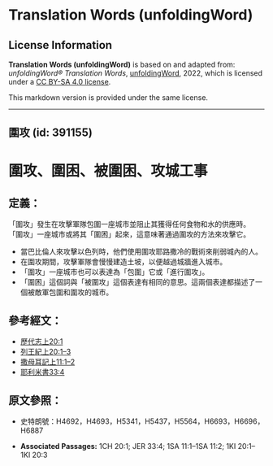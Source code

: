 # Translation Words (unfoldingWord)

## License Information

**Translation Words (unfoldingWord)** is based on and adapted from: _unfoldingWord® Translation Words_, [unfoldingWord](https://unfoldingword.org/utw), 2022, which is licensed under a [CC BY-SA 4.0 license](https://creativecommons.org/licenses/by-sa/4.0/legalcode.en).

This markdown version is provided under the same license.



--------------------------------

## 圍攻 (id: 391155)

圍攻、圍困、被圍困、攻城工事
==============

定義：
---

「圍攻」發生在攻擊軍隊包圍一座城市並阻止其獲得任何食物和水的供應時。 「圍攻」一座城市或將其「圍困」起來，這意味著通過圍攻的方法來攻擊它。

* 當巴比倫人來攻擊以色列時，他們使用圍攻耶路撒冷的戰術來削弱城內的人。
* 在圍攻期間，攻擊軍隊會慢慢建造土坡，以便越過城牆進入城市。
* 「圍攻」一座城市也可以表達為「包圍」它或「進行圍攻」。
* 「圍困」這個詞與「被圍攻」這個表達有相同的意思。這兩個表達都描述了一個被敵軍包圍和圍攻的城市。

參考經文：
-----

* [歷代志上20:1](https://ref.ly/1Chr20:1)
* [列王紀上20:1–3](https://ref.ly/1Kgs20:1-1Kgs20:3)
* [撒母耳記上11:1–2](https://ref.ly/1Sam11:1-1Sam11:2)
* [耶利米書33:4](https://ref.ly/Jer33:4)

原文參照：
-----

* 史特朗號：H4692，H4693，H5341，H5437，H5564，H6693，H6696，H6887

* **Associated Passages:** 1CH 20:1; JER 33:4; 1SA 11:1–1SA 11:2; 1KI 20:1–1KI 20:3

